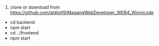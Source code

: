 1. clone or download from https://github.com/aldimf9/MagangWebDeveloper_WEB4_Winnicode
- cd backend
- npm start
- cd ../frontend
- npm start
